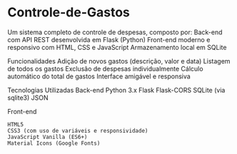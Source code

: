 # Controle-de-Gastos
Um sistema completo de controle de despesas, composto por:
    Back-end com API REST desenvolvida em Flask (Python)
    Front-end moderno e responsivo com HTML, CSS e JavaScript
    Armazenamento local em SQLite

Funcionalidades
    Adição de novos gastos (descrição, valor e data)
    Listagem de todos os gastos
    Exclusão de despesas individualmente
    Cálculo automático do total de gastos
    Interface amigável e responsiva

Tecnologias Utilizadas
Back-end
    Python 3.x
    Flask
    Flask-CORS
    SQLite (via sqlite3)
    JSON

Front-end

    HTML5
    CSS3 (com uso de variáveis e responsividade)
    JavaScript Vanilla (ES6+)
    Material Icons (Google Fonts)
